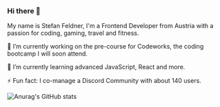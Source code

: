 ### Hi there 👋

My name is Stefan Feldner, I'm a Frontend Developer from Austria with a passion for coding, gaming, travel and fitness.

🔭 I’m currently working on the pre-course for Codeworks, the coding bootcamp I will soon attend.

🌱 I’m currently learning advanced JavaScript, React and more.

⚡ Fun fact: I co-manage a Discord Community with about 140 users.

![Anurag's GitHub stats](https://github-readme-stats.vercel.app/api?username=stefanfeldner&show_icons=true&theme=dark)
